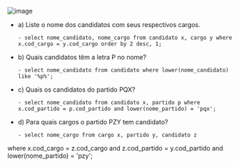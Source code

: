 ![image](https://user-images.githubusercontent.com/48488987/162088144-3c834438-a9b7-4862-af70-f7ba3787a328.png)

  - a) Liste o nome dos candidatos com seus respectivos cargos.
    
        - select nome_candidato, nome_cargo from candidato x, cargo y where x.cod_cargo = y.cod_cargo order by 2 desc, 1;

  - b) Quais candidatos têm a letra P no nome?
    
        - select nome_candidato from candidato where lower(nome_candidato) like '%p%';

  - c) Quais os candidatos do partido PQX?
    
        - select nome_candidato from candidato x, partido p where x.cod_partido = p.cod_partido and lower(nome_partido) = 'pqx';

  - d) Para quais cargos o partido PZY tem candidato?
    
        - select nome_cargo from cargo x, partido y, candidato z
where x.cod_cargo = z.cod_cargo
and z.cod_partido = y.cod_partido
and lower(nome_partido) = 'pzy';
